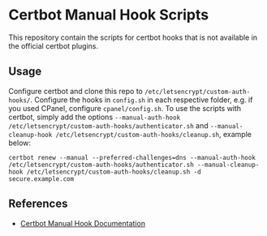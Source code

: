 # Certbot Manual Hook Scripts
This repository contain the scripts for certbot hooks that is not available in the official certbot plugins.

## Usage
Configure certbot and clone this repo to `/etc/letsencrypt/custom-auth-hooks/`. Configure the hooks in `config.sh`
in each respective folder, e.g. if you used CPanel, configure `cpanel/config.sh`. To use the scripts with certbot, simply
add the options `--manual-auth-hook /etc/letsencrypt/custom-auth-hooks/authenticator.sh` and
`--manual-cleanup-hook /etc/letsencrypt/custom-auth-hooks/cleanup.sh`, example below:

`certbot renew --manual --preferred-challenges=dns --manual-auth-hook /etc/letsencrypt/custom-auth-hooks/authenticator.sh --manual-cleanup-hook /etc/letsencrypt/custom-auth-hooks/cleanup.sh -d secure.example.com`

## References
- [Certbot Manual Hook Documentation](https://certbot.eff.org/docs/using.html)
